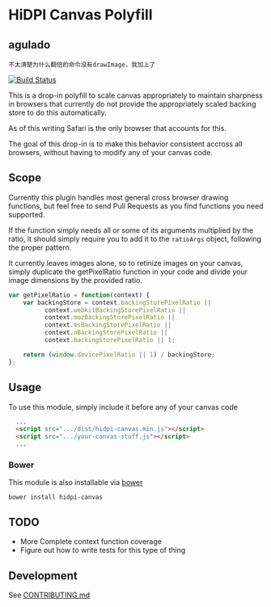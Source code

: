 # HiDPI Canvas Polyfill

agulado
---
```
不太清楚为什么翻倍的命令没有drawImage，我加上了
```

[![Build Status](https://travis-ci.org/jondavidjohn/hidpi-canvas-polyfill.svg?branch=master)](https://travis-ci.org/jondavidjohn/hidpi-canvas-polyfill)

This is a drop-in polyfill to scale canvas appropriately to maintain sharpness
in browsers that currently do not provide the appropriately scaled backing
store to do this automatically.

As of this writing Safari is the only browser that accounts for this.

The goal of this drop-in is to make this behavior consistent accross all browsers,
without having to modify any of your canvas code.

## Scope

Currently this plugin handles most general cross browser drawing functions, but
feel free to send Pull Requests as you find functions you need supported.

If the function simply needs all or some of its arguments multiplied by the ratio,
it should simply require you to add it to the `ratioArgs` object, following the proper
pattern.

It currently leaves images alone, so to retinize images on your canvas, simply
duplicate the getPixelRatio function in your code and divide your image dimensions
by the provided ratio.

```js
var getPixelRatio = function(context) {
    var backingStore = context.backingStorePixelRatio ||
          context.webkitBackingStorePixelRatio ||
          context.mozBackingStorePixelRatio ||
          context.msBackingStorePixelRatio ||
          context.oBackingStorePixelRatio ||
          context.backingStorePixelRatio || 1;

    return (window.devicePixelRatio || 1) / backingStore;
};
```

## Usage

To use this module, simply include it before any of your canvas code

```html
  ...
  <script src=".../dist/hidpi-canvas.min.js"></script>
  <script src=".../your-canvas-stuff.js"></script>
  ...
```

### Bower

This module is also installable via [bower](http://bower.io/)

    bower install hidpi-canvas

## TODO

  - More Complete context function coverage
  - Figure out how to write tests for this type of thing

## Development

See [CONTRIBUTING.md](https://github.com/jondavidjohn/hidpi-canvas-polyfill/blob/develop/CONTRIBUTING.md)

